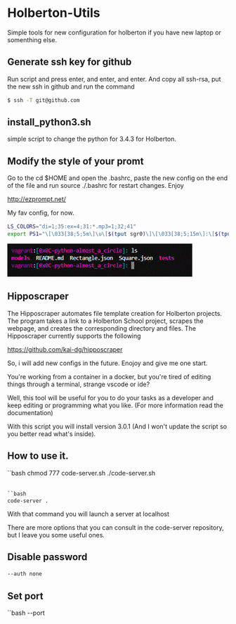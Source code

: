 # Holberton-Utils
Simple tools for new configuration for holberton if you have new laptop or somenthing else.

## Generate ssh key for github

Run script and press enter, and enter, and enter. And copy all ssh-rsa, put the new ssh in github and run the command

```bash
$ ssh -T git@github.com
```

## install_python3.sh

simple script to change the python for 3.4.3 for Holberton.

## Modify the style of your promt

Go to the cd $HOME and open the .bashrc, paste the new config on the end of the file and run source ./.bashrc for restart changes. Enjoy

http://ezprompt.net/

My fav config, for now.

```bash
LS_COLORS="di=1;35:ex=4;31:*.mp3=1;32;41"
export PS1="\[\033[38;5;5m\]\u\[$(tput sgr0)\]\[\033[38;5;15m\]:\[$(tput sgr0)\]\[\033[38;5;6m\][\[$(tput sgr0)\]\[\033[38;5;13m\]\W\[$(tput sgr0)\]\[\033[38;5;6m\]]:\[$(tput sgr0)\]\[\033[38;5;15m\] \[$(tput sgr0)\]"
```

![Image of my bash](./img/1.GIF)

## Hipposcraper  

The Hipposcraper automates file template creation for Holberton projects. The program takes a link to a Holberton School project, scrapes the webpage, and creates the corresponding directory and files. The Hipposcraper currently supports the following

https://github.com/kai-dg/hipposcraper


So, i will add new configs in the future. Enojoy and give me one start.

You're working from a container in a docker, but you're tired of editing things through a terminal, strange vscode or ide?

Well, this tool will be useful for you to do your tasks as a developer and keep editing or programming what you like. (For more information read the documentation)

With this script you will install version 3.0.1 (And I won't update the script so you better read what's inside).

## How to use it.

``bash
chmod 777 code-server.sh
./code-server.sh
```

``bash
code-server .
```

With that command you will launch a server at localhost

There are more options that you can consult in the code-server repository, but I leave you some useful ones.


## Disable password

```bash
--auth none
```

## Set port

``bash
--port <port>
```

